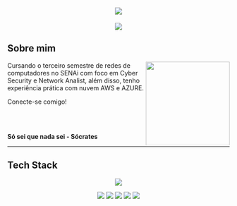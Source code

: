 <h1 align="center">
   <img src="https://capsule-render.vercel.app/api?type=waving&height=350&color=30B000FF&text=Guilherme%20Reis&reversal=false&fontColor=FFFFFF&fontSize=75&fontAlignY=50">
 </h1>

 <p align="center">
  <img src="https://readme-typing-svg.herokuapp.com?font=Play&weight=600&size=25&duration=1000&pause=5000&color=00A716&background=00E31D00&center=true&vCenter=true&width=435&lines=Cyber+Security+%7C+Network+Analyst">
 </p>

 ## Sobre mim

 <img align="right" height="190" src="https://cdn.pixabay.com/animation/2023/03/20/01/13/01-13-30-963_512.gif">

Cursando o terceiro semestre de redes de computadores no SENAi com foco em Cyber Security e Network Analist, além disso,
tenho experiência prática com nuvem AWS e AZURE.

Conecte-se comigo!

<br><br>

**Só sei que nada sei - Sócrates**

---

## Tech Stack 

<p align="center">
 <img src="http://skillicons.dev/icons?i=arduino,aws,azure,bash,c,cpp,css,dynamodb,git,github,grafana,html,js,md,linux,windows,mysql,nginx,powershell">
</p>
<p align="center">
<img src="https://img.shields.io/badge/ChatGPT-74aa9c?logo=openai&logoColor=white">
<img src="https://custom-icon-badges.demolab.com/badge/Windows-0078D6?logo=windows11&logoColor=white">
<img src="https://img.shields.io/badge/AWS-%23FF9900.svg?logo=amazon-web-services&logoColor=white">
<img src="https://custom-icon-badges.demolab.com/badge/Microsoft%20Azure-0089D6?logo=msazure&logoColor=white">
<img src="https://img.shields.io/badge/Linux-FCC624?logo=linux&logoColor=black">
</p>


